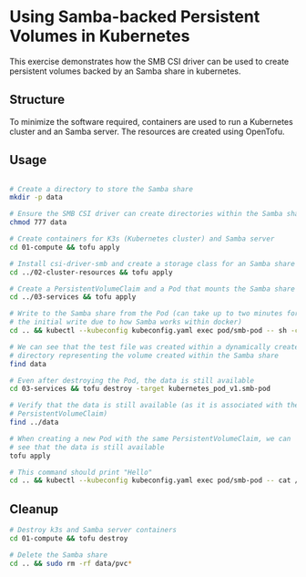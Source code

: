 # Using Samba-backed Persistent Volumes in Kubernetes

This exercise demonstrates how the SMB CSI driver can be used to create
persistent volumes backed by an Samba share in kubernetes.

## Structure

To minimize the software required, containers are used to run a Kubernetes cluster and an Samba server. The resources are created using
OpenTofu.

## Usage

```sh

# Create a directory to store the Samba share
mkdir -p data

# Ensure the SMB CSI driver can create directories within the Samba share
chmod 777 data

# Create containers for K3s (Kubernetes cluster) and Samba server
cd 01-compute && tofu apply

# Install csi-driver-smb and create a storage class for an Samba share
cd ../02-cluster-resources && tofu apply

# Create a PersistentVolumeClaim and a Pod that mounts the Samba share
cd ../03-services && tofu apply

# Write to the Samba share from the Pod (can take up to two minutes for
# the initial write due to how Samba works within docker)
cd .. && kubectl --kubeconfig kubeconfig.yaml exec pod/smb-pod -- sh -c 'echo "Hello" > /mnt/test.txt'

# We can see that the test file was created within a dynamically created
# directory representing the volume created within the Samba share
find data

# Even after destroying the Pod, the data is still available
cd 03-services && tofu destroy -target kubernetes_pod_v1.smb-pod

# Verify that the data is still available (as it is associated with the
# PersistentVolumeClaim)
find ../data

# When creating a new Pod with the same PersistentVolumeClaim, we can
# see that the data is still available
tofu apply

# This command should print "Hello"
cd .. && kubectl --kubeconfig kubeconfig.yaml exec pod/smb-pod -- cat /mnt/test.txt
```

## Cleanup

```sh
# Destroy k3s and Samba server containers
cd 01-compute && tofu destroy

# Delete the Samba share
cd .. && sudo rm -rf data/pvc*
```
